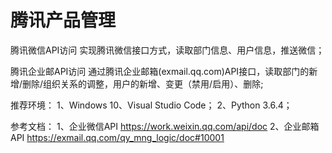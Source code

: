 # 腾讯产品管理
腾讯微信API访问
实现腾讯微信接口方式，读取部门信息、用户信息，推送微信；

腾讯企业邮API访问
通过腾讯企业邮箱(exmail.qq.com)API接口，读取部门的新增/删除/组织关系的调整，用户的新增、变更（禁用/启用）、删除;


推荐环境：
1、Windows 10、Visual Studio Code；
2、Python 3.6.4；

参考文档：
1、企业微信API https://work.weixin.qq.com/api/doc
2、企业邮箱API https://exmail.qq.com/qy_mng_logic/doc#10001
